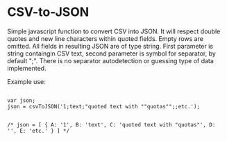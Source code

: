 # CSV-to-JSON
Simple javascript function to convert CSV into JSON. It will respect double quotes and new line characters within quoted fields. Empty rows are omitted. All fields in resulting JSON are of type string.
First parameter is string containgin CSV text, second parameter is symbol for separator, by default ";". 
There is no separator autodetection or guessing type of data implemented.


Example use:

<code>
var json;
json = csvToJSON('1;text;"quoted text with ""quotas"";;etc.');

/*
json = [ 
{
  A: '1',
  B: 'text',
  C: 'quoted text with "quotas"',
  D: '',
  E: 'etc.'
}
]
*/
</code>


